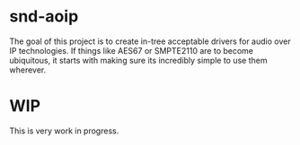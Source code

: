 # snd-aoip

The goal of this project is to create in-tree acceptable drivers for audio over IP technologies. If things like
AES67 or SMPTE2110 are to become ubiquitous, it starts with making sure its incredibly simple to use them wherever.

# WIP

This is very work in progress.
